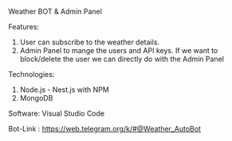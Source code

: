 Weather BOT & Admin Panel

Features:
1) User can subscribe to the weather details.
2) Admin Panel to mange the users and API keys. If we want to block/delete the user we can directly do with the Admin Panel

Technologies: 
1) Node.js - Nest.js with NPM
2) MongoDB

Software: Visual Studio Code

Bot-Link : https://web.telegram.org/k/#@Weather_AutoBot
   
